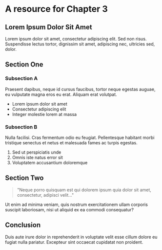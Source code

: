 # A resource for Chapter 3

## Lorem Ipsum Dolor Sit Amet

Lorem ipsum dolor sit amet, consectetur adipiscing elit. Sed non risus. Suspendisse lectus tortor, dignissim sit amet, adipiscing nec, ultricies sed, dolor.

## Section One

### Subsection A

Praesent dapibus, neque id cursus faucibus, tortor neque egestas auguae, eu vulputate magna eros eu erat. Aliquam erat volutpat.

- Lorem ipsum dolor sit amet
- Consectetur adipiscing elit
- Integer molestie lorem at massa

### Subsection B

Nulla facilisi. Cras fermentum odio eu feugiat. Pellentesque habitant morbi tristique senectus et netus et malesuada fames ac turpis egestas.

1. Sed ut perspiciatis unde
2. Omnis iste natus error sit
3. Voluptatem accusantium doloremque

## Section Two

> "Neque porro quisquam est qui dolorem ipsum quia dolor sit amet, consectetur, adipisci velit..."

Ut enim ad minima veniam, quis nostrum exercitationem ullam corporis suscipit laboriosam, nisi ut aliquid ex ea commodi consequatur?

## Conclusion

Duis aute irure dolor in reprehenderit in voluptate velit esse cillum dolore eu fugiat nulla pariatur. Excepteur sint occaecat cupidatat non proident.


